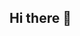 ## Hi there 👋

<!--
**jaceroldan/jaceroldan** is a ✨ _special_ ✨ repository because its `README.md` (this file) appears on your GitHub profile.

Here are some ideas to get you started:

- 🔭 I’m currently working on Multimodal Deep Learning research at the University of the Philippines Diliman as a graduate student at UPD's Artificial Intelligence Program.  I am also currently an AI Engineering lead at Scalema.com! My current projects involve building various co-pilots to assist in many professional tasks.
- 🌱 I’m currently learning a lot modern NLP concepts and practicing a lot of my MLOps skills while completing my graduate program. I'm looking to integrate the concept of "memory" in conversational agents to improve its ability to converse without falling flat.
- 👯 I’m looking to collaborate on anything NLP! I've built quite a few RAG systems and chatbots and would like to expand my horizons in this regard. I am also currently dabbling in multi-modal foundation model space... text, speech, vision, video — you name it.
- 🤔 I’m looking for help with advancing machine learning past Type 1 capabilities. I'm heavily looking into concepts like the application of deep learning into reasoning, abstraction, and AGI.
- 💬 Ask me about anything related to deep learning and natural language processing concepts! I'm also an avid programmer and constantly looking to improve my skills in Python, JavaScript, and C and get to learn new performant languages like Rust.
- 📫 How to reach me: For academic things, my university email is jtroldan@up.edu.ph! My professional email is jaceroldan16@gmail.com
- 😄 Pronouns: He/Him
- ⚡ Fun fact: I love playing StarCraft 2, and though I might not really be that good at it, one of the items in my bucket list is to be able to build a win-prediction model for StarCraft 2 matches.
-->
